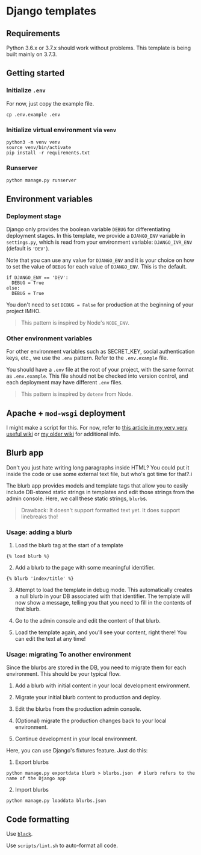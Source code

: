 # Django templates

## Requirements

Python 3.6.x or 3.7.x should work without problems. This template is being built mainly on 3.7.3.

## Getting started

### Initialize `.env`

For now, just copy the example file.

```
cp .env.example .env
```

### Initialize virtual environment via `venv`

```
python3 -m venv venv
source venv/bin/activate
pip install -r requirements.txt
```

### Runserver

```
python manage.py runserver
```

## Environment variables

### Deployment stage

Django only provides the boolean variable `DEBUG` for differentiating deployment stages. In this template, we provide a `DJANGO_ENV` variable in `settings.py`, which is read from your environment variable: `DJANGO_IVR_ENV` (default is `'DEV'`).

Note that you can use any value for `DJANGO_ENV` and it is your choice on how to set the value of `DEBUG` for each value of `DJANGO_ENV`. This is the default.

```
if DJANGO_ENV == 'DEV':
  DEBUG = True
else:
  DEBUG = True
```

You don't need to set `DEBUG = False` for production at the beginning of your project IMHO.

> This pattern is inspired by Node's `NODE_ENV`.

### Other environment variables

For other environment variables such as SECRET_KEY, social authentication keys, etc., we use the `.env` pattern. Refer to the `.env.example` file.

You should have a `.env` file at the root of your project, with the same format as `.env.example`. This file should not be checked into version control, and each deployment may have different `.env` files.

> This pattern is inspired by `dotenv` from Node.

## Apache + `mod-wsgi` deployment

I might make a script for this. For now, refer to [this article in my very very useful wiki](https://github.com/itsnamgyu/ugh/wiki/Django-Deployment-on-Apache) or [my older wiki](https://github.com/itsnamgyu/django-two/wiki) for additional info.

## Blurb app

Don't you just hate writing long paragraphs inside HTML? You could put it inside the code or use some external text file, but who's got time for that?.i

The blurb app provides models and template tags that allow you to easily include DB-stored static strings in templates and edit those strings from the admin console. Here, we call these static strings, `blurb`s.

> Drawback: It doesn't support formatted text yet. It does support linebreaks tho!

### Usage: adding a blurb

1. Load the blurb tag at the start of a template

```django-html
{% load blurb %}
```

2. Add a blurb to the page with some meaningful identifier.

```django-html
{% blurb 'index/title' %}
```

3. Attempt to load the template in debug mode. This automatically creates a null blurb in your DB associated with that identifier. The template will now show a message, telling you that you need to fill in the contents of that blurb.

4. Go to the admin console and edit the content of that blurb.

5. Load the template again, and you'll see your content, right there! You can edit the text at any time!

### Usage: migrating To another environment

Since the blurbs are stored in the DB, you need to migrate them for each environment. This should be your typical flow.

1. Add a blurb with initial content in your local development environment.

2. Migrate your initial blurb content to production and deploy.

3. Edit the blurbs from the production admin console.

4. (Optional) migrate the production changes back to your local environment.

5. Continue development in your local environment.

Here, you can use Django's fixtures feature. Just do this:

1. Export blurbs

```
python manage.py exportdata blurb > blurbs.json  # blurb refers to the name of the Django app
```

2. Import blurbs

```
python manage.py loaddata blurbs.json
```

## Code formatting

Use [`black`](https://black.readthedocs.io/en/stable/installation_and_usage.html).

Use `scripts/lint.sh` to auto-format all code.
